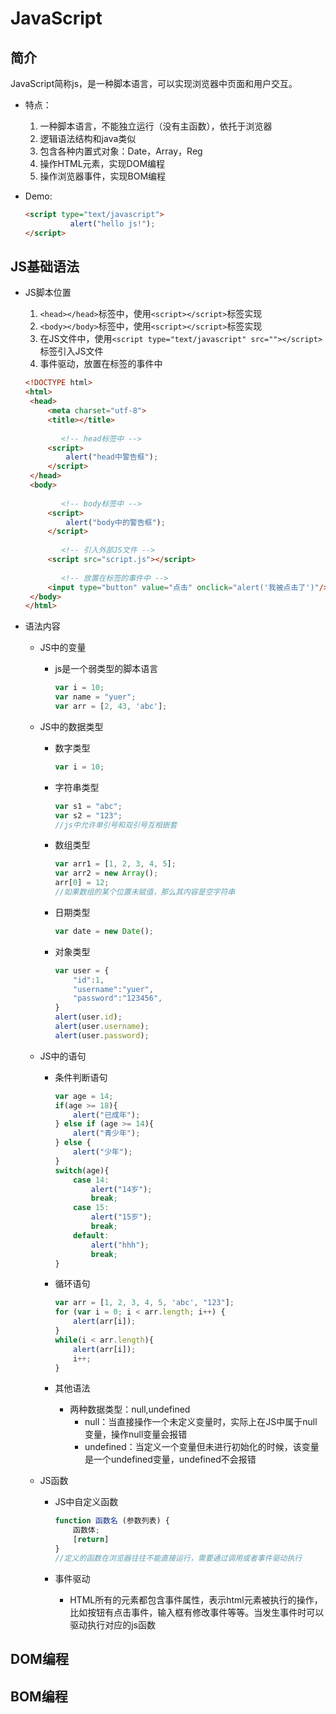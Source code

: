 # JavaScript

## 简介

JavaScript简称js，是一种脚本语言，可以实现浏览器中页面和用户交互。

* 特点：

  1. 一种脚本语言，不能独立运行（没有主函数），依托于浏览器
  2. 逻辑语法结构和java类似
  3. 包含各种内置式对象：Date，Array，Reg
  4. 操作HTML元素，实现DOM编程
  5. 操作浏览器事件，实现BOM编程

* Demo:

  ```html
  <script type="text/javascript">
  			alert("hello js!");
  </script>
  ```

## JS基础语法

* JS脚本位置

   1. `<head></head>`标签中，使用`<script></script>`标签实现
   2. `<body></body>`标签中，使用`<script></script>`标签实现
   3. 在JS文件中，使用`<script type="text/javascript" src=""></script>`标签引入JS文件
   4. 事件驱动，放置在标签的事件中

   ```html
   <!DOCTYPE html>
   <html>
   	<head>
   		<meta charset="utf-8">
   		<title></title>
           
           <!-- head标签中 -->
   		<script>
   			alert("head中警告框");
   		</script>
   	</head>
   	<body>
           
           <!-- body标签中 -->
   		<script>
   			alert("body中的警告框");
   		</script>
           
           <!-- 引入外部JS文件 -->
   		<script src="script.js"></script>
           
           <!-- 放置在标签的事件中 -->
   		<input type="button" value="点击" onclick="alert('我被点击了')"/>
   	</body>
   </html>
   ```

* 语法内容

   * JS中的变量

      * js是一个弱类型的脚本语言

         ```javascript
         var i = 10;
         var name = "yuer";
         var arr = [2, 43, 'abc'];
         ```

   * JS中的数据类型

      * 数字类型

         ```javascript
         var i = 10;
         ```

      * 字符串类型

         ```javascript
         var s1 = "abc";
         var s2 = "123";
         //js中允许单引号和双引号互相嵌套
         ```

      * 数组类型

         ```javascript
         var arr1 = [1, 2, 3, 4, 5];
         var arr2 = new Array();
         arr[0] = 12;
         //如果数组的某个位置未赋值，那么其内容是空字符串
         ```

      * 日期类型

         ```javascript
         var date = new Date();
         ```

      * 对象类型

         ```javascript
         var user = {
             "id":1,
             "username":"yuer",
             "password":"123456",
         }
         alert(user.id);
         alert(user.username);
         alert(user.password);
         ```

   * JS中的语句

      * 条件判断语句

         ```javascript
         var age = 14;
         if(age >= 18){
             alert("已成年");
         } else if (age >= 14){
             alert("青少年");
         } else {
             alert("少年");
         }
         switch(age){
             case 14:
                 alert("14岁");
                 break;
             case 15:
                 alert("15岁");
                 break;
             default:
                 alert("hhh");
                 break;
         }
         ```

      * 循环语句

         ```javascript
         var arr = [1, 2, 3, 4, 5, 'abc', "123"];
         for (var i = 0; i < arr.length; i++) {
             alert(arr[i]);
         }
         while(i < arr.length){
             alert(arr[i]);
             i++;
         }
         ```

      * 其他语法

         * 两种数据类型：null,undefined
            * null：当直接操作一个未定义变量时，实际上在JS中属于null变量，操作null变量会报错
            * undefined：当定义一个变量但未进行初始化的时候，该变量是一个undefined变量，undefined不会报错

   * JS函数

      * JS中自定义函数

         ```javascript
         function 函数名 (参数列表) {
             函数体;
             [return]
         }
         //定义的函数在浏览器往往不能直接运行，需要通过调用或者事件驱动执行
         ```

      * 事件驱动

         * HTML所有的元素都包含事件属性，表示html元素被执行的操作，比如按钮有点击事件，输入框有修改事件等等。当发生事件时可以驱动执行对应的js函数

## DOM编程

## BOM编程

